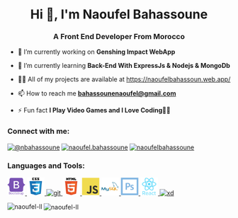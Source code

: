 <h1 align="center">Hi 👋, I'm Naoufel Bahassoune</h1>
<h3 align="center">A Front End Developer From Morocco</h3>

- 🔭 I’m currently working on **Genshing Impact WebApp**

- 🌱 I’m currently learning **Back-End With ExpressJs & Nodejs & MongoDb**

- 👨‍💻 All of my projects are available at https://naoufelbahassoun.web.app/

- 📫 How to reach me **bahassounenaoufel@gmail.com**

- ⚡ Fun fact **I Play Video Games and I Love Coding👨‍💻**

<h3 align="left">Connect with me:</h3>
<p align="left">
<a href="https://twitter.com/@nbahassoune" target="blank"><img align="center" src="https://cdn.jsdelivr.net/npm/simple-icons@3.0.1/icons/twitter.svg" alt="@nbahassoune" height="30" width="40" /></a>
<a href="https://fb.com/naoufel.bahassoune" target="blank"><img align="center" src="https://cdn.jsdelivr.net/npm/simple-icons@3.0.1/icons/facebook.svg" alt="naoufel.bahassoune" height="30" width="40" /></a>
<a href="https://instagram.com/naoufelbahassoune" target="blank"><img align="center" src="https://cdn.jsdelivr.net/npm/simple-icons@3.0.1/icons/instagram.svg" alt="naoufelbahassoune" height="30" width="40" /></a>
</p>

<h3 align="left">Languages and Tools:</h3>
<p align="left"> <a href="https://getbootstrap.com" target="_blank"> <img src="https://raw.githubusercontent.com/devicons/devicon/master/icons/bootstrap/bootstrap-plain-wordmark.svg" alt="bootstrap" width="40" height="40"/> </a> <a href="https://www.w3schools.com/css/" target="_blank"> <img src="https://raw.githubusercontent.com/devicons/devicon/master/icons/css3/css3-original-wordmark.svg" alt="css3" width="40" height="40"/> </a> <a href="https://git-scm.com/" target="_blank"> <img src="https://www.vectorlogo.zone/logos/git-scm/git-scm-icon.svg" alt="git" width="40" height="40"/> </a> <a href="https://www.w3.org/html/" target="_blank"> <img src="https://raw.githubusercontent.com/devicons/devicon/master/icons/html5/html5-original-wordmark.svg" alt="html5" width="40" height="40"/> </a> <a href="https://developer.mozilla.org/en-US/docs/Web/JavaScript" target="_blank"> <img src="https://raw.githubusercontent.com/devicons/devicon/master/icons/javascript/javascript-original.svg" alt="javascript" width="40" height="40"/> </a> <a href="https://www.mysql.com/" target="_blank"> <img src="https://raw.githubusercontent.com/devicons/devicon/master/icons/mysql/mysql-original-wordmark.svg" alt="mysql" width="40" height="40"/> </a> <a href="https://www.photoshop.com/en" target="_blank"> <img src="https://raw.githubusercontent.com/devicons/devicon/master/icons/photoshop/photoshop-line.svg" alt="photoshop" width="40" height="40"/> </a> <a href="https://reactjs.org/" target="_blank"> <img src="https://raw.githubusercontent.com/devicons/devicon/master/icons/react/react-original-wordmark.svg" alt="react" width="40" height="40"/> </a> <a href="https://www.adobe.com/products/xd.html" target="_blank"> <img src="https://cdn.worldvectorlogo.com/logos/adobe-xd.svg" alt="xd" width="40" height="40"/> </a> </p>

<p><img align="left" src="https://github-readme-stats.vercel.app/api/top-langs?username=naoufel-ll&show_icons=true&locale=en&layout=compact" alt="naoufel-ll" /></p>

<p>&nbsp;<img align="center" src="https://github-readme-stats.vercel.app/api?username=naoufel-ll&show_icons=true&locale=en" alt="naoufel-ll" /></p>
